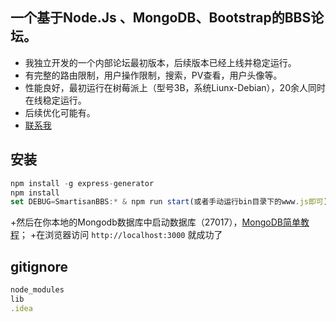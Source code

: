 ## 一个基于Node.Js 、MongoDB、Bootstrap的BBS论坛。
+ 我独立开发的一个内部论坛最初版本，后续版本已经上线并稳定运行。
+ 有完整的路由限制，用户操作限制，搜索，PV查看，用户头像等。
+ 性能良好，最初运行在树莓派上（型号3B，系统Liunx-Debian），20余人同时在线稳定运行。
+ 后续优化可能有。
+ [联系我](https://xiaomibaobao.github.io/html/CONTACT.html)

## 安装
```javascript
npm install -g express-generator
npm install
set DEBUG=SmartisanBBS:* & npm run start(或者手动运行bin目录下的www.js即可)
```
+然后在你本地的Mongodb数据库中启动数据库（27017），[MongoDB简单教程](https://xiaomibaobao.github.io/html/Node.js/MongoDB.html)；
+在浏览器访问 `http://localhost:3000` 就成功了

## gitignore
```javascript
node_modules
lib
.idea
```

